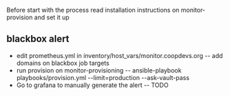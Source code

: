 Before start with the process read installation instructions on monitor-provision and set it up
## blackbox alert
- edit prometheus.yml in inventory/host_vars/monitor.coopdevs.org
-- add domains on blackbox job targets
- run provision on monitor-provisioning
-- ansible-playbook playbooks/provision.yml --limit=production --ask-vault-pass
- Go to grafana to manually generate the alert
-- TODO